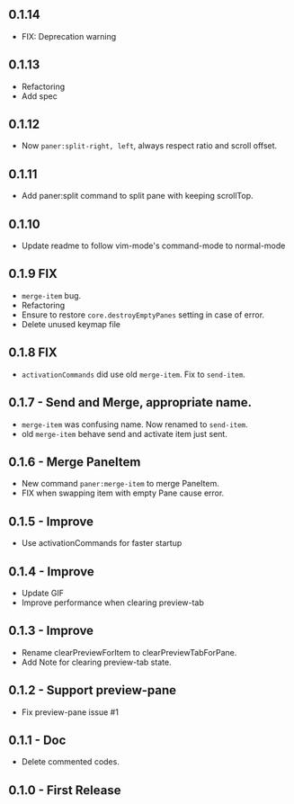 ## 0.1.14
- FIX: Deprecation warning

## 0.1.13
- Refactoring
- Add spec

## 0.1.12
- Now `paner:split-right, left`, always respect ratio and scroll offset.

## 0.1.11
- Add paner:split command to split pane with keeping scrollTop.

## 0.1.10
- Update readme to follow vim-mode's command-mode to normal-mode

## 0.1.9 FIX
- `merge-item` bug.
- Refactoring
- Ensure to restore `core.destroyEmptyPanes` setting in case of error.
- Delete unused keymap file

## 0.1.8 FIX
- `activationCommands` did use old `merge-item`. Fix to `send-item`.

## 0.1.7 - Send and Merge, appropriate name.
- `merge-item` was confusing name. Now renamed to `send-item`.
- old `merge-item` behave send and activate item just sent.

## 0.1.6 - Merge PaneItem
- New command `paner:merge-item` to merge PaneItem.
- FIX when swapping item with empty Pane cause error.

## 0.1.5 - Improve
- Use activationCommands for faster startup

## 0.1.4 - Improve
* Update GIF
* Improve performance when clearing preview-tab

## 0.1.3 - Improve
* Rename clearPreviewForItem to clearPreviewTabForPane.
* Add Note for clearing preview-tab state.

## 0.1.2 - Support preview-pane
* Fix preview-pane issue #1

## 0.1.1 - Doc
* Delete commented codes.

## 0.1.0 - First Release
